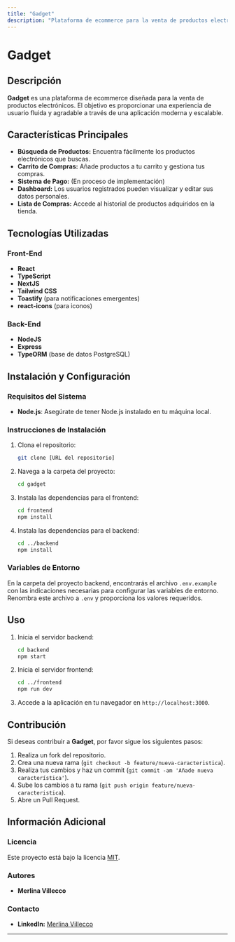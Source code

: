 ```yaml
---
title: "Gadget"
description: "Plataforma de ecommerce para la venta de productos electrónicos."
---
```


# Gadget

## Descripción

**Gadget** es una plataforma de ecommerce diseñada para la venta de productos electrónicos. El objetivo es proporcionar una experiencia de usuario fluida y agradable a través de una aplicación moderna y escalable.

## Características Principales

- **Búsqueda de Productos:** Encuentra fácilmente los productos electrónicos que buscas.
- **Carrito de Compras:** Añade productos a tu carrito y gestiona tus compras.
- **Sistema de Pago:** (En proceso de implementación)
- **Dashboard:** Los usuarios registrados pueden visualizar y editar sus datos personales.
- **Lista de Compras:** Accede al historial de productos adquiridos en la tienda.

## Tecnologías Utilizadas

### Front-End

- **React**
- **TypeScript**
- **NextJS**
- **Tailwind CSS**
- **Toastify** (para notificaciones emergentes)
- **react-icons** (para iconos)

### Back-End

- **NodeJS**
- **Express**
- **TypeORM** (base de datos PostgreSQL)

## Instalación y Configuración

### Requisitos del Sistema

- **Node.js**: Asegúrate de tener Node.js instalado en tu máquina local.

### Instrucciones de Instalación

1. Clona el repositorio:
    
    ```bash
    git clone [URL del repositorio]
    
    ```
    
2. Navega a la carpeta del proyecto:
    
    ```bash
    cd gadget
    
    ```
    
3. Instala las dependencias para el frontend:
    
    ```bash
    cd frontend
    npm install
    
    ```
    
4. Instala las dependencias para el backend:
    
    ```bash
    cd ../backend
    npm install
    
    ```
    

### Variables de Entorno

En la carpeta del proyecto backend, encontrarás el archivo `.env.example` con las indicaciones necesarias para configurar las variables de entorno. Renombra este archivo a `.env` y proporciona los valores requeridos.

## Uso

1. Inicia el servidor backend:
    
    ```bash
    cd backend
    npm start
    
    ```
    
2. Inicia el servidor frontend:
    
    ```bash
    cd ../frontend
    npm run dev
    
    ```
    
3. Accede a la aplicación en tu navegador en `http://localhost:3000`.

## Contribución

Si deseas contribuir a **Gadget**, por favor sigue los siguientes pasos:

1. Realiza un fork del repositorio.
2. Crea una nueva rama (`git checkout -b feature/nueva-caracteristica`).
3. Realiza tus cambios y haz un commit (`git commit -am 'Añade nueva característica'`).
4. Sube los cambios a tu rama (`git push origin feature/nueva-caracteristica`).
5. Abre un Pull Request.

## Información Adicional

### Licencia

Este proyecto está bajo la licencia [MIT](notion://www.notion.so/LICENSE).

### Autores

- **Merlina Villecco**

### Contacto

- **LinkedIn:** [Merlina Villecco](https://www.linkedin.com/in/merlina-villecco-64149a214/)

---
